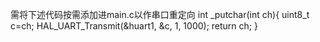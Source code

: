 需将下述代码按需添加进main.c以作串口重定向
int _putchar(int ch){
	uint8_t c=ch;
	HAL_UART_Transmit(&huart1, &c, 1, 1000);
	return ch;
}
